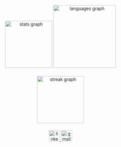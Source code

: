 <div align="center">
  <img src="https://github-readme-stats.vercel.app/api?username=bastianibanez&hide_title=false&hide_rank=true&show_icons=true&include_all_commits=true&count_private=true&disable_animations=false&theme=github_dark&locale=es&hide_border=true" height="150" alt="stats graph"  />
  <img src="https://github-readme-stats.vercel.app/api/top-langs?username=bastianibanez&locale=es&hide_title=false&layout=compact&card_width=320&langs_count=5&theme=github_dark&hide_border=true&custom_title=Lenguajes%20m%C3%A1s%20usados" height="200" alt="languages graph"  />
</div>

###

<picture>
  <source media="(prefers-color-scheme: dark)" srcset="https://raw.githubusercontent.com/bastianibanez/bastianibanez/output/github-contribution-grid-snake-dark.svg">
  <source media="(prefers-color-scheme: light)" srcset="https://raw.githubusercontent.com/bastianibanez/bastianibanez/output/github-contribution-grid-snake.svg">
</picture>

###

<div align="center">
  <img src="https://streak-stats.demolab.com?user=bastianibanez&locale=es&mode=weekly&theme=github_dark&hide_border=false&border_radius=5&date_format=j/n%5B/Y%5D&order=3&include_all_commits=false" height="150" alt="streak graph"  />
</div>

###

<div align="center">
  <a href="https://www.linkedin.com/in/bastianibanez/" target="_blank">
    <img src="https://img.shields.io/static/v1?message=LinkedIn&logo=linkedin&label=&color=0077B5&logoColor=white&labelColor=&style=for-the-badge" height="35" alt="linkedin logo"  />
  </a>
  <a href="bastian.miba@gmail.com" target="_blank">
    <img src="https://img.shields.io/static/v1?message=Gmail&logo=gmail&label=&color=D14836&logoColor=white&labelColor=&style=for-the-badge" height="35" alt="gmail logo"  />
  </a>
</div>

###
